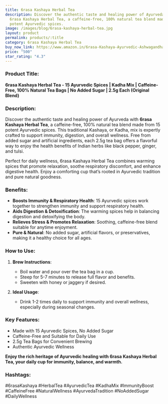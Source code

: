 ```yaml
---
title: 6rasa Kashaya Herbal Tea
description: Discover the authentic taste and healing power of Ayurveda with
  6rasa Kashaya Herbal Tea, a caffeine-free, 100% natural tea blend made from 15
  potent Ayurvedic spices.
image: /images/blog/6rasa-kashaya-herbal-tea.jpg
layout: product
permalink: products/:title
category: 6rasa Kashaya Herbal Tea
buy_now_link: https://www.amazon.in/6rasa-Kashaya-Ayurvedic-Ashwagandha-Cardamom/dp/B08QJLSLVC/ref=sr_1_2_sspa?crid=2X6ONFCQBN0WP&tag=m0150-21
price: "500"
star_rating: "4.3"
---
```

### Product Title:
**6rasa Kashaya Herbal Tea - 15 Ayurvedic Spices | Kadha Mix | Caffeine-Free, 100% Natural Tea Bags | No Added Sugar | 2.5g Each (Original Blend)**

### Description:
Discover the authentic taste and healing power of Ayurveda with **6rasa Kashaya Herbal Tea**, a caffeine-free, 100% natural tea blend made from 15 potent Ayurvedic spices. This traditional Kashaya, or Kadha, mix is expertly crafted to support immunity, digestion, and overall wellness. Free from added sugar and artificial ingredients, each 2.5g tea bag offers a flavorful way to enjoy the health benefits of Indian herbs like black pepper, ginger, and tulsi.

Perfect for daily wellness, 6rasa Kashaya Herbal Tea combines warming spices that promote relaxation, soothe respiratory discomfort, and enhance digestive health. Enjoy a comforting cup that’s rooted in Ayurvedic tradition and pure natural goodness.

### Benefits:
- **Boosts Immunity & Respiratory Health**: 15 Ayurvedic spices work together to strengthen immunity and support respiratory health.
- **Aids Digestion & Detoxification**: The warming spices help in balancing digestion and detoxifying the body.
- **Relieves Stress & Promotes Relaxation**: Soothing, caffeine-free blend suitable for anytime enjoyment.
- **Pure & Natural**: No added sugar, artificial flavors, or preservatives, making it a healthy choice for all ages.

### How to Use:
1. **Brew Instructions**:
   - Boil water and pour over the tea bag in a cup.
   - Steep for 5-7 minutes to release full flavor and benefits.
   - Sweeten with honey or jaggery if desired.

2. **Ideal Usage**:
   - Drink 1-2 times daily to support immunity and overall wellness, especially during seasonal changes.

### Key Features:
- Made with 15 Ayurvedic Spices, No Added Sugar
- Caffeine-Free and Suitable for Daily Use
- 2.5g Tea Bags for Convenient Brewing
- Authentic Ayurvedic Wellness

**Enjoy the rich heritage of Ayurvedic healing with 6rasa Kashaya Herbal Tea, your daily cup for immunity, balance, and warmth.**

### Hashtags:
#6rasaKashaya #HerbalTea #AyurvedicTea #KadhaMix #ImmunityBoost #CaffeineFree #NaturalWellness #AyurvedaTradition #NoAddedSugar #DailyWellness
